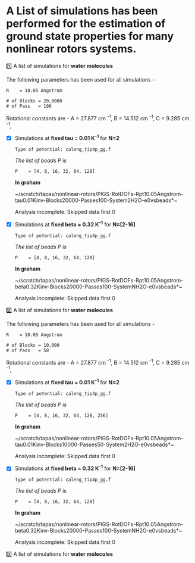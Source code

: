 # A List of simulations has been performed for the estimation of **ground state** properties for many nonlinear rotors systems.

:one: A list of simulations for **water molecules**

The following parameters has been used for all simulations -
 
```
R    = 10.05 Angstrom
		
# of Blocks = 20,0000
# of Pass   = 100
```

Rotational constants are - 
   A = 27.877 cm <sup>-1</sup>,
   B = 14.512 cm <sup>-1</sup>,
   C = 9.285 cm <sup>-1</sup>,

- [x] Simulations at **fixed tau = 0.01 K<sup>-1</sup>** for **N=2**

   ```
   Type of potential: caleng_tip4p_gg.f
   ```

   _The list of beads P is_
    
   ```
   P    = [4, 8, 16, 32, 64, 128] 
   ```		
		
   **In graham**
   
   ~/scratch/tapas/nonlinear-rotors/PIGS-RotDOFs-Rpt10.05Angstrom-tau0.01Kinv-Blocks20000-Passes100-System2H2O-e0vsbeads*~
       
   Analysis incomplete: Skipped data first 0
   
 - [x] Simulations at **fixed beta = 0.32 K<sup>-1</sup>** for **N=[2-16]**

   ```
   Type of potential: caleng_tip4p_gg.f
   ```

   _The list of beads P is_
    
   ```
   P    = [4, 8, 16, 32, 64, 128] 
   ```		
		
   **In graham**
   
   ~/scratch/tapas/nonlinear-rotors/PIGS-RotDOFs-Rpt10.05Angstrom-beta0.32Kinv-Blocks20000-Passes100-SystemNH2O-e0vsbeads*~
       
   Analysis incomplete: Skipped data first 0
   
   
:two: A list of simulations for **water molecules**

The following parameters has been used for all simulations -
 
```
R    = 10.05 Angstrom
		
# of Blocks = 10,000
# of Pass   = 50
```

Rotational constants are - 
   A = 27.877 cm <sup>-1</sup>,
   B = 14.512 cm <sup>-1</sup>,
   C = 9.285 cm <sup>-1</sup>,

- [x] Simulations at **fixed tau = 0.01 K<sup>-1</sup>** for **N=2**

   ```
   Type of potential: caleng_tip4p_gg.f
   ```

   _The list of beads P is_
    
   ```
   P    = [4, 8, 16, 32, 64, 128, 256] 
   ```		
		
   **In graham**
   
   ~/scratch/tapas/nonlinear-rotors/PIGS-RotDOFs-Rpt10.05Angstrom-tau0.01Kinv-Blocks10000-Passes50-System2H2O-e0vsbeads*~
       
   Analysis incomplete: Skipped data first 0
   
 - [x] Simulations at **fixed beta = 0.32 K<sup>-1</sup>** for **N=[2-16]**

   ```
   Type of potential: caleng_tip4p_gg.f
   ```

   _The list of beads P is_
    
   ```
   P    = [4, 8, 16, 32, 64, 128] 
   ```		
		
   **In graham**
   
   ~/scratch/tapas/nonlinear-rotors/PIGS-RotDOFs-Rpt10.05Angstrom-beta0.32Kinv-Blocks20000-Passes100-SystemNH2O-e0vsbeads*~
       
   Analysis incomplete: Skipped data first 0
   
:two: A list of simulations for **water molecules**

